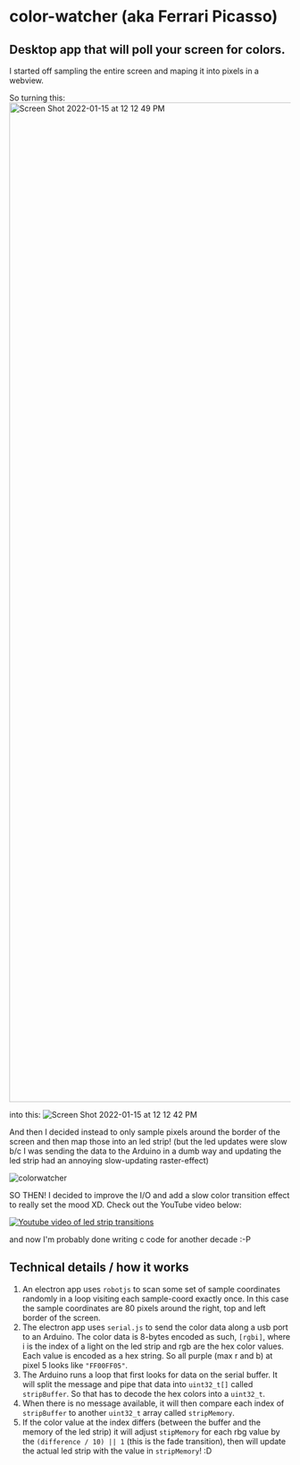 # color-watcher (aka Ferrari Picasso)

## Desktop app that will poll your screen for colors.

I started off sampling the entire screen and maping it into pixels in a webview.

So turning this:
<img width="1787" alt="Screen Shot 2022-01-15 at 12 12 49 PM" src="https://user-images.githubusercontent.com/2433091/149634937-719da7e3-359e-4a7a-93e1-aac7e63f48d7.png">

into this:
![Screen Shot 2022-01-15 at 12 12 42 PM](https://user-images.githubusercontent.com/2433091/149634944-d5845bd8-c080-4eb4-84ff-3a13bfdaedbf.png)

And then I decided instead to only sample pixels around the border of the screen and then map those into an led strip! (but the led updates were slow b/c I was sending the data to the Arduino in a dumb way and updating the led strip had an annoying slow-updating raster-effect)

![colorwatcher](https://user-images.githubusercontent.com/2433091/149700996-3b285906-9d0f-4578-87a6-166ddb252196.jpg)

SO THEN! I decided to improve the I/O and add a slow color transition effect to really set the mood XD. Check out the YouTube video below:

[![Youtube video of led strip transitions](http://img.youtube.com/vi/XLQfzb2OnuU/0.jpg)](http://www.youtube.com/watch?v=XLQfzb2OnuU "Color fade ambient lighting")

and now I'm probably done writing c code for another decade :-P


## Technical details / how it works
1) An electron app uses `robotjs` to scan some set of sample coordinates randomly in a loop visiting each sample-coord exactly once. In this case the sample coordinates are 80 pixels around the right, top and left border of the screen.
2) The electron app uses `serial.js` to send the color data along a usb port to an Arduino. The color data is 8-bytes encoded as such, `[rgbi]`, where i is the index of a light on the led strip and rgb are the hex color values. Each value is encoded as a hex string. So all purple (max r and b) at pixel 5 looks like `"FF00FF05"`.
3) The Arduino runs a loop that first looks for data on the serial buffer. It will split the message and pipe that data into `uint32_t[]` called `stripBuffer`. So that has to decode the hex colors into a `uint32_t`. 
4) When there is no message available, it will then compare each index of `stripBuffer` to another `uint32_t` array called `stripMemory`. 
5) If the color value at the index differs (between the buffer and the memory of the led strip) it will adjust `stipMemory` for each rbg value by the `(difference / 10) || 1` (this is the fade transition), then will update the actual led strip with the value in `stripMemory`! :D
